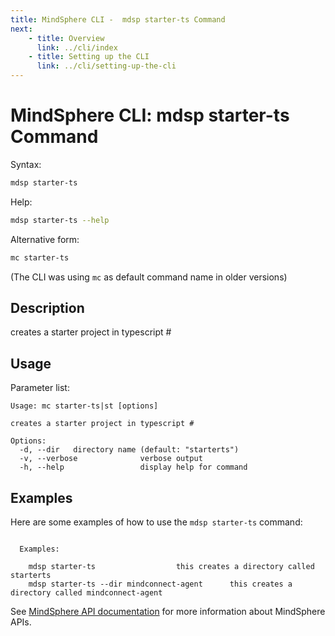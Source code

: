 ```yaml
---
title: MindSphere CLI -  mdsp starter-ts Command
next:
    - title: Overview
      link: ../cli/index
    - title: Setting up the CLI
      link: ../cli/setting-up-the-cli
---
```


# MindSphere CLI: mdsp starter-ts Command

Syntax:

```bash
mdsp starter-ts
```

Help:

```bash
mdsp starter-ts --help
```

Alternative form:

```bash
mc starter-ts
```

(The CLI was using `mc` as default command name in older versions)

## Description

creates a starter project in typescript #

## Usage

Parameter list:

```text
Usage: mc starter-ts|st [options]

creates a starter project in typescript #

Options:
  -d, --dir   directory name (default: "starterts")
  -v, --verbose              verbose output
  -h, --help                 display help for command

```

## Examples

Here are some examples of how to use the `mdsp starter-ts` command:

```text

  Examples:

    mdsp starter-ts 				 this creates a directory called starterts
    mdsp starter-ts --dir mindconnect-agent 	 this creates a directory called mindconnect-agent

```

See [MindSphere API documentation](https://documentation.mindsphere.io/MindSphere/apis/index.html) for more information about MindSphere APIs.